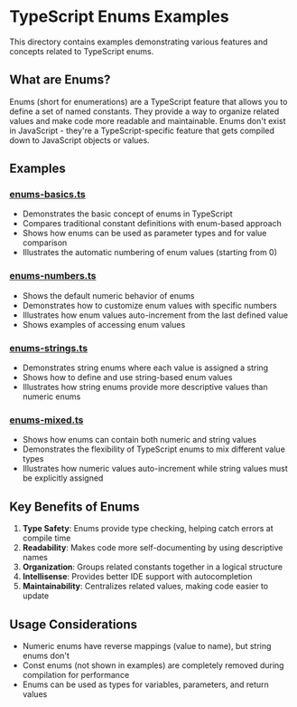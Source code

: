 # TypeScript Enums Examples

This directory contains examples demonstrating various features and concepts related to TypeScript enums.

## What are Enums?

Enums (short for enumerations) are a TypeScript feature that allows you to define a set of named constants. They provide a way to organize related values and make code more readable and maintainable. Enums don't exist in JavaScript - they're a TypeScript-specific feature that gets compiled down to JavaScript objects or values.

## Examples

### [enums-basics.ts](./enums-basics.ts)
- Demonstrates the basic concept of enums in TypeScript
- Compares traditional constant definitions with enum-based approach
- Shows how enums can be used as parameter types and for value comparison
- Illustrates the automatic numbering of enum values (starting from 0)

### [enums-numbers.ts](./enums-numbers.ts)
- Shows the default numeric behavior of enums
- Demonstrates how to customize enum values with specific numbers
- Illustrates how enum values auto-increment from the last defined value
- Shows examples of accessing enum values

### [enums-strings.ts](./enums-strings.ts)
- Demonstrates string enums where each value is assigned a string
- Shows how to define and use string-based enum values
- Illustrates how string enums provide more descriptive values than numeric enums

### [enums-mixed.ts](./enums-mixed.ts)
- Shows how enums can contain both numeric and string values
- Demonstrates the flexibility of TypeScript enums to mix different value types
- Illustrates how numeric values auto-increment while string values must be explicitly assigned

## Key Benefits of Enums

1. **Type Safety**: Enums provide type checking, helping catch errors at compile time
2. **Readability**: Makes code more self-documenting by using descriptive names
3. **Organization**: Groups related constants together in a logical structure
4. **Intellisense**: Provides better IDE support with autocompletion
5. **Maintainability**: Centralizes related values, making code easier to update

## Usage Considerations

- Numeric enums have reverse mappings (value to name), but string enums don't
- Const enums (not shown in examples) are completely removed during compilation for performance
- Enums can be used as types for variables, parameters, and return values
